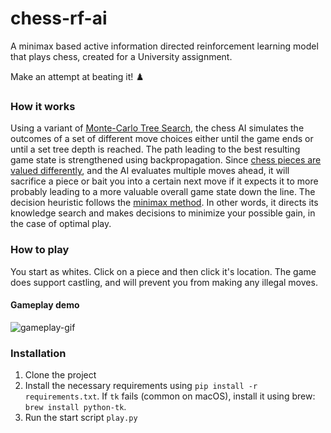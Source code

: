 # chess-rf-ai
A minimax based active information directed reinforcement learning model that plays chess, created for a University assignment.

Make an attempt at beating it! ♟️

### How it works

Using a variant of [Monte-Carlo Tree Search](https://en.wikipedia.org/wiki/Monte_Carlo_tree_search#Monte_Carlo_tree_search_(MCTS)), the chess AI simulates the outcomes of a set of different move choices either until the game ends or until a set tree depth is reached. The path leading to the best resulting game state is strengthened using backpropagation. Since [chess pieces are valued differently](https://www.chess.com/terms/chess-piece-value#Chesspiecevals), and the AI evaluates multiple moves ahead, it will sacrifice a piece or bait you into a certain next move if it expects it to more probably leading to a more valuable overall game state down the line. The decision heuristic follows the [minimax method](https://en.wikipedia.org/wiki/Minimax). In other words, it directs its knowledge search and makes decisions to minimize your possible gain, in the case of optimal play.

### How to play

You start as whites. Click on a piece and then click it's location. The game does support castling, and will prevent you from making any illegal moves.

#### Gameplay demo
![gameplay-gif](./readme_assets/sc-superfast-169.gif)

### Installation

1. Clone the project
2. Install the necessary requirements using `pip install -r requirements.txt`. If `tk` fails (common on macOS), install it using brew: `brew install python-tk`.
3. Run the start script `play.py`
